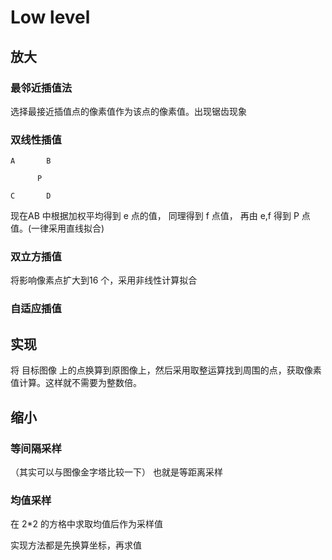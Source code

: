 # Low level

## 放大

### 最邻近插值法

选择最接近插值点的像素值作为该点的像素值。出现锯齿现象

### 双线性插值

```plain
A       B

​      P

C       D
```

现在AB 中根据加权平均得到 e 点的值， 同理得到 f 点值， 再由 e,f 得到 P 点值。(一律采用直线拟合)

### 双立方插值

将影响像素点扩大到16 个，采用非线性计算拟合

### 自适应插值

## 实现

将 目标图像 上的点换算到原图像上，然后采用取整运算找到周围的点，获取像素值计算。这样就不需要为整数倍。

## 缩小

### 等间隔采样

（其实可以与图像金字塔比较一下） 也就是等距离采样

### 均值采样

在 2*2 的方格中求取均值后作为采样值

实现方法都是先换算坐标，再求值
